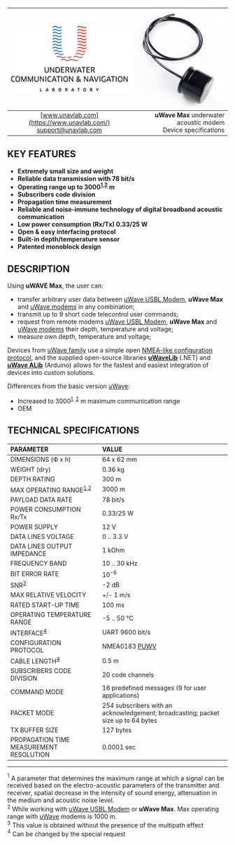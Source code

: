 | ![logo](/documentation/sm_logo.png) | ![logo](/documentation/def_modem_black.png) |
| :---: | ---: |
| [www.unavlab.com](https://www.unavlab.com/) <br/> [support@unavlab.com](mailto:support@unavlab.com) | **uWave Max** underwater acoustic modem <br/> Device specifications |

## KEY FEATURES

* **Extremely small size and weight**
* **Reliable data transmission with 78 bit/s**
* **Operating range up to 3000<sup>[1](#footnote1),[2](#footnote2)</sup> m**
* **Subscribers code division**
* **Propagation time measurement**
* **Reliable and noise-immune technology of digital broadband acoustic communication**
* **Low power consumption (Rx/Tx) 0.33/25 W**
* **Open & easy interfacing protocol**
* **Built-in depth/temperature sensor**
* **Patented monoblock design**

## DESCRIPTION

Using **uWAVE Max**, the user can:

* transfer arbitrary user data between [uWave USBL Modem](uWAVE_USBL_Modem_Specification_en.md), **uWave Max** and [uWave modems](uWAVE_Specification_en.md) in any combination;
* transmit up to 9 short code telecontrol user commands;
* request from remote modems [uWave USBL Modem](uWAVE_USBL_Modem_Specification_en.md), **uWave Max** and [uWave modems](uWAVE_Specification_en.md) their depth, temperature and voltage;
* measure own depth, temperature and voltage;

Devices from [uWave family](uWAVE_Family_en.md) use a simple open [NMEA-like configuration protocol](uWAVE_Protocol_Specification_en.md), and the supplied open-source libraries [**uWaveLib**](https://github.com/ucnl/uWAVELib) (.NET) and [**uWave ALib**](https://github.com/ucnl/uWAVE_ALib) (Arduino) allows for the fastest and easiest integration of devices into custom solutions.

Differences from the basic version [uWave](/documentation/EN/uWAVE/uWAVE_Specification_en.md):
* Increased to 3000<sup>[1](#footnote1), [2](#footnote2)</sup> m maximum communication range
* OEM

## TECHNICAL SPECIFICATIONS

| PARAMETER                              | VALUE |
| :--- | :--- |
| DIMENSIONS (Ф х h)                     | 64 x 62 mm |
| WEIGHT (dry)                           | 0.36 kg |
| DEPTH RATING                           | 300 m |
| MAX OPERATING RANGE<sup>[1](#footnote1),[2](#footnote2)</sup> | 3000 m |
| PAYLOAD DATA RATE                      | 78 bit/s |
| POWER CONSUMPTION Rx/Tx                | 0.33/25 W |
| POWER SUPPLY                           | 12 V |
| DATA LINES VOLTAGE                     | 0 .. 3.3 V |
| DATA LINES OUTPUT IMPEDANCE            | 1 kOhm |
| FREQUENCY BAND                         | 10 .. 30 kHz |
| BIT ERROR RATE                         | 10<sup>-6</sup> |
| SNR<sup>[3](#footnote3)</sup></sup>    | -2 dB |
| MAX RELATIVE VELOCITY                  | +/- 1 m/s |
| RATED START-UP TIME                    | 100 ms |
| OPERATING TEMPERATURE RANGE            | -5 .. 50 °C |
| INTERFACE<sup>[4](#footnote4)</sup>    | UART 9600 bit/s |
| CONFIGURATION PROTOCOL                 | NMEA0183 [PUWV](uWAVE_Protocol_Specification_en.md) |
| CABLE LENGTH<sup>[4](#footnote4)</sup> | 0.5 m |
| SUBSCRIBERS CODE DIVISION               | 20 code channels |
| COMMAND MODE                            | 16 predefined messages (9 for user applications) |
| PACKET MODE                             | 254 subscribers with an acknowledgement; broadcasting; packet size up to 64 bytes |
| TX BUFFER SIZE                          | 127 bytes |
| PROPAGATION TIME MEASUREMENT RESOLUTION | 0.0001 sec |
  
________________
<a name="footnote1"><sup>1</sup></a> A parameter that determines the maximum range at which a signal can be received based on the electro-acoustic parameters of the transmitter and receiver, spatial decrease in the intensity of sound energy, attenuation in the medium and acoustic noise level.  
<a name="footnote2"><sup>2</sup></a> While working with [uWave USBL Modem](uWAVE_USBL_Modem_Specification_en.md) or **uWave Max**. Max operating range with [uWave](uWAVE_Specification_en.md) modems is 1000 m.  
<a name="footnote3"><sup>3</sup></a> This value is obtained without the presence of the multipath effect  
<a name="footnote4"><sup>4</sup></a> Can be changed by the special request  
